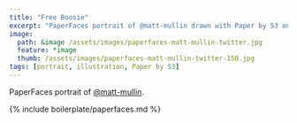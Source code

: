 ```yaml
---
title: "Free Boosie"
excerpt: "PaperFaces portrait of @matt-mullin drawn with Paper by 53 on an iPad."
image: 
  path: &image /assets/images/paperfaces-matt-mullin-twitter.jpg 
  feature: *image
  thumb: /assets/images/paperfaces-matt-mullin-twitter-150.jpg
tags: [portrait, illustration, Paper by 53]
---
```


PaperFaces portrait of [@matt-mullin](http://twitter.com/matt-mullin).

{% include boilerplate/paperfaces.md %}
